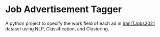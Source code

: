 # Job Advertisement Tagger
A python project to specify the work field of each ad in [IranITJobs2021](https://github.com/mrezasaeidi/IranITJobs2021) dataset using NLP, Classification, and Clustering.
